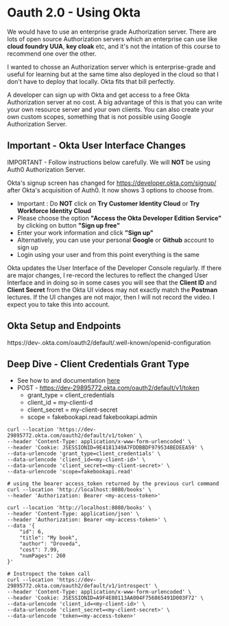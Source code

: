 # Oauth 2.0 - Using Okta

We would have to use an enterprise grade Authorization server. There are lots of open source Authorization servers which an enterprise can use like **cloud foundry UUA**, **key cloak** etc, and it's not the intation of this course to recommend one over the other. 
  
I wanted to chosse an Authorization server which is enterprise-grade and useful for learning but at the same time also deployed in the cloud so that I don't have to deploy that locally. Okta fits that bill perfectly.  
  
A developer can sign up with Okta and get access to a free Okta Authorization server at no cost. A big advantage of this is that you can write your own resource server and your own clients. You can also create your own custom scopes, something that is not possible using Google Authorization Server.  

## Important - Okta User Interface Changes
IMPORTANT - Follow instructions below carefully. We will **NOT** be using Auth0 Authorization Server.  
  

Okta's signup screen has changed for https://developer.okta.com/signup/ after Okta's acquisition of Auth0. It now shows 3 options to choose from.  
* Important : Do **NOT** click on **Try Customer Identity Cloud** or **Try Workforce Identity Cloud**
* Please choose the option **"Access the Okta Developer Edition Service"** by clicking on button **"Sign up free"**
* Enter your work information and click **"Sign up"**
* Alternatively, you can use your personal **Google** or **Github** account to sign up
* Login using your user and from this point everything is the same

Okta updates the User Interface of the Developer Console regularly. If there are major changes, I re-record the lectures to reflect the changed User Interface and in doing so in some cases you will see that the **Client ID** and **Client Secret** from the Okta UI videos may not exactly match the **Postman** lectures. If the UI changes are not major, then I will not record the video. I expect you to take this into account.  

## Okta Setup and Endpoints
https://dev-<my-account>.okta.com/oauth2/default/.well-known/openid-configuration

## Deep Dive - Client Credentials Grant Type
* See how to and documentation [here](FakeBookAPI-Resource-Server-setup.md)
* POST - https://dev-29895772.okta.com/oauth2/default/v1/token
  * grant_type = client_credentials
  * client_id = my-clienti-d
  * client_secret = my-client-secret
  * scope = fakebookapi.read fakebookapi.admin
```
curl --location 'https://dev-29895772.okta.com/oauth2/default/v1/token' \
--header 'Content-Type: application/x-www-form-urlencoded' \
--header 'Cookie: JSESSIONID=9E4181349A7FDDBBDF979534BEDEEA59' \
--data-urlencode 'grant_type=client_credentials' \
--data-urlencode 'client_id=<my-client-id>' \
--data-urlencode 'client_secret=<my-client-secret>' \
--data-urlencode 'scope=fakebookapi.read'
```

```
# using the bearer access_token returned by the previous curl command
curl --location 'http://localhost:8080/books' \
--header 'Authorization: Bearer <my-access-token>'
```

```
curl --location 'http://localhost:8080/books' \
--header 'Content-Type: application/json' \
--header 'Authorization: Bearer <my-access-token>' \
--data '{
    "id": 6,
    "title": "My book",
    "author": "Droveda",
    "cost": 7.99,
    "numPages": 260
}'
```

```
# Instropect the token call
curl --location 'https://dev-29895772.okta.com/oauth2/default/v1/introspect' \
--header 'Content-Type: application/x-www-form-urlencoded' \
--header 'Cookie: JSESSIONID=A9F4E80113AA004F756865491D003F72' \
--data-urlencode 'client_id=<my-client-id>' \
--data-urlencode 'client_secret=<my-client-secret>' \
--data-urlencode 'token=<my-access-token>'
```